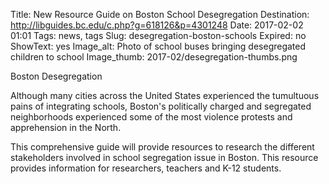 Title: New Resource Guide on Boston School Desegregation 
Destination: http://libguides.bc.edu/c.php?g=618126&p=4301248
Date: 2017-02-02 01:01 
Tags: news, tags 
Slug: desegregation-boston-schools
Expired: no
ShowText: yes
Image_alt: Photo of school buses bringing desegregated children to school
Image_thumb: 2017-02/desegregation-thumbs.png

Boston Desegregation

Although many cities across the United States experienced the tumultuous pains of integrating schools, Boston's politically charged and segregated neighborhoods experienced some of the most violence protests and apprehension in the North.

This comprehensive guide will provide resources to research the different stakeholders involved in school segregation issue in Boston. This resource provides information for researchers, teachers and K-12 students.